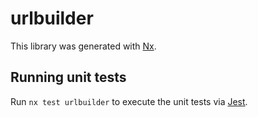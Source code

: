 # urlbuilder

This library was generated with [Nx](https://nx.dev).

## Running unit tests

Run `nx test urlbuilder` to execute the unit tests via [Jest](https://jestjs.io).
